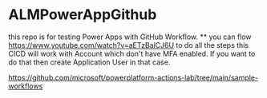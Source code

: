 # ALMPowerAppGithub
this repo is for testing Power Apps with GitHub Workflow.
** you can flow https://www.youtube.com/watch?v=aETzBaiCJ6U to do all the steps
this CICD will work with Account which don't have MFA enabled. If you want to do that then create Application User in that case.

https://github.com/microsoft/powerplatform-actions-lab/tree/main/sample-workflows

